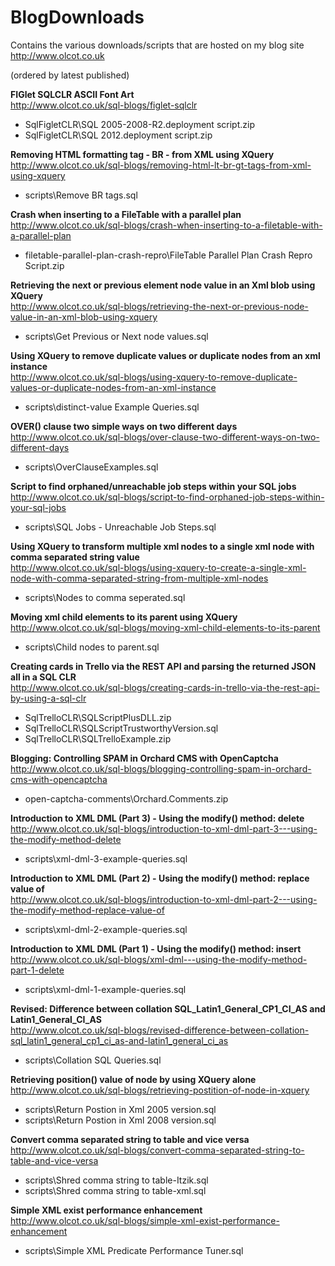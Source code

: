 BlogDownloads
=============

Contains the various downloads/scripts that are hosted on my blog site
http://www.olcot.co.uk


(ordered by latest published)

**FIGlet SQLCLR ASCII Font Art**  
http://www.olcot.co.uk/sql-blogs/figlet-sqlclr  
 * SqlFigletCLR\SQL 2005-2008-R2.deployment script.zip  
 * SqlFigletCLR\SQL 2012.deployment script.zip

**Removing HTML formatting tag - BR - from XML using XQuery**  
http://www.olcot.co.uk/sql-blogs/removing-html-lt-br-gt-tags-from-xml-using-xquery  
 * scripts\Remove BR tags.sql

**Crash when inserting to a FileTable with a parallel plan**  
http://www.olcot.co.uk/sql-blogs/crash-when-inserting-to-a-filetable-with-a-parallel-plan  
* filetable-parallel-plan-crash-repro\FileTable Parallel Plan Crash Repro Script.zip

**Retrieving the next or previous element node value in an Xml blob using XQuery**  
http://www.olcot.co.uk/sql-blogs/retrieving-the-next-or-previous-node-value-in-an-xml-blob-using-xquery  
* scripts\Get Previous or Next node values.sql

**Using XQuery to remove duplicate values or duplicate nodes from an xml instance**  
http://www.olcot.co.uk/sql-blogs/using-xquery-to-remove-duplicate-values-or-duplicate-nodes-from-an-xml-instance  
* scripts\distinct-value Example Queries.sql

**OVER() clause two simple ways on two different days**  
http://www.olcot.co.uk/sql-blogs/over-clause-two-different-ways-on-two-different-days  
* scripts\OverClauseExamples.sql

**Script to find orphaned/unreachable job steps within your SQL jobs**  
http://www.olcot.co.uk/sql-blogs/script-to-find-orphaned-job-steps-within-your-sql-jobs  
* scripts\SQL Jobs - Unreachable Job Steps.sql

**Using XQuery to transform multiple xml nodes to a single xml node with comma separated string value**  
http://www.olcot.co.uk/sql-blogs/using-xquery-to-create-a-single-xml-node-with-comma-separated-string-from-multiple-xml-nodes  
* scripts\Nodes to comma seperated.sql

**Moving xml child elements to its parent using XQuery**  
http://www.olcot.co.uk/sql-blogs/moving-xml-child-elements-to-its-parent  
* scripts\Child nodes to parent.sql

**Creating cards in Trello via the REST API and parsing the returned JSON all in a SQL CLR**  
http://www.olcot.co.uk/sql-blogs/creating-cards-in-trello-via-the-rest-api-by-using-a-sql-clr  
* SqlTrelloCLR\SQLScriptPlusDLL.zip  
* SqlTrelloCLR\SQLScriptTrustworthyVersion.sql  
* SqlTrelloCLR\SQLTrelloExample.zip

**Blogging: Controlling SPAM in Orchard CMS with OpenCaptcha**  
http://www.olcot.co.uk/sql-blogs/blogging-controlling-spam-in-orchard-cms-with-opencaptcha  
* open-captcha-comments\Orchard.Comments.zip

**Introduction to XML DML (Part 3) - Using the modify() method: delete**  
http://www.olcot.co.uk/sql-blogs/introduction-to-xml-dml-part-3---using-the-modify-method-delete  
* scripts\xml-dml-3-example-queries.sql
		
**Introduction to XML DML (Part 2) - Using the modify() method: replace value of**  
http://www.olcot.co.uk/sql-blogs/introduction-to-xml-dml-part-2---using-the-modify-method-replace-value-of  
* scripts\xml-dml-2-example-queries.sql

**Introduction to XML DML (Part 1) - Using the modify() method: insert**  
http://www.olcot.co.uk/sql-blogs/xml-dml---using-the-modify-method-part-1-delete  
* scripts\xml-dml-1-example-queries.sql

**Revised: Difference between collation SQL_Latin1_General_CP1_CI_AS and Latin1_General_CI_AS**  
http://www.olcot.co.uk/sql-blogs/revised-difference-between-collation-sql_latin1_general_cp1_ci_as-and-latin1_general_ci_as  
* scripts\Collation SQL Queries.sql

**Retrieving position() value of node by using XQuery alone**  
http://www.olcot.co.uk/sql-blogs/retrieving-postition-of-node-in-xquery  
* scripts\Return Postion in Xml 2005 version.sql  
* scripts\Return Postion in Xml 2008 version.sql

**Convert comma separated string to table and vice versa**  
http://www.olcot.co.uk/sql-blogs/convert-comma-separated-string-to-table-and-vice-versa
* scripts\Shred comma string to table-Itzik.sql  
* scripts\Shred comma string to table-xml.sql

**Simple XML exist performance enhancement**  
http://www.olcot.co.uk/sql-blogs/simple-xml-exist-performance-enhancement  
* scripts\Simple XML Predicate Performance Tuner.sql

